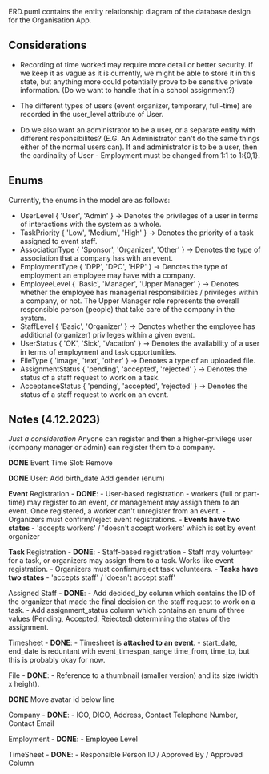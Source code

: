 ERD.puml contains the entity relationship diagram of the database design for the Organisation App.

## Considerations
- Recording of time worked may require more detail or better security. If we keep it as vague as it is currently, we might be able to store it in this state, but anything more could potentially prove to be sensitive private information. (Do we want to handle that in a school assignment?)

- The different types of users (event organizer, temporary, full-time) are recorded in the user_level attribute of User.

- Do we also want an administrator to be a user, or a separate entity with different responsibilites? (E.G. An Administrator can't do the same things either of the normal users can). If and administrator is to be a user, then the cardinality of User - Employment must be changed from 1:1 to 1:{0,1}.

## Enums
Currently, the enums in the model are as follows:
- UserLevel { 'User', 'Admin' } -> Denotes the privileges of a user in terms of interactions with the system as a whole.
- TaskPriority { 'Low', 'Medium', 'High' } -> Denotes the priority of a task assigned to event staff.
- AssociationType { 'Sponsor', 'Organizer', 'Other' } -> Denotes the type of association that a company has with an event.
- EmploymentType { 'DPP', 'DPC', 'HPP' } -> Denotes the type of employment an employee may have with a company.
- EmployeeLevel { 'Basic', 'Manager', 'Upper Manager' } -> Denotes whether the employee has managerial responsibilities / privileges within a company, or not. The Upper Manager role represents the overall responsible person (people) that take care of the company in the system.
- StaffLevel { 'Basic', 'Organizer' } -> Denotes whether the employee has additional (organizer) privileges within a given event.
- UserStatus { 'OK', 'Sick', 'Vacation' } -> Denotes the availability of a user in terms of employment and task opportunities.
- FileType { 'image', 'text', 'other' } -> Denotes a type of an uploaded file.
- AssignmentStatus { 'pending', 'accepted', 'rejected' } -> Denotes the status of a staff request to work on a task.
- AcceptanceStatus { 'pending', 'accepted', 'rejected' } -> Denotes the status of a staff request to work on an event.
  
## Notes (4.12.2023)
*Just a consideration*
Anyone can register and then a higher-privilege user (company manager or admin) can register them to a company.

**DONE**
Event Time Slot: Remove

**DONE**
User: Add birth_date
      Add gender (enum)
      

**Event** Registration - **DONE**:
    - User-based registration - workers (full or part-time) may register to an event, or management may assign them to an event. Once registered, a worker can't unregister from an event.
    - Organizers must confirm/reject event registrations.
    - **Events have two states** - 'accepts workers' / 'doesn't accept workers' which is set by event organizer

**Task** Registration - **DONE**:
    - Staff-based registration - Staff may volunteer for a task, or organizers may assign them to a task. Works like event registration. 
    - Organizers must confirm/reject task volunteers.
    - **Tasks have two states** - 'accepts staff' / 'doesn't accept staff'
    
Assigned Staff - **DONE**:
    - Add decided_by column which contains the ID of the organizer that made the final decision on the staff request to work on a task.
    - Add assignment_status column which contains an enum of three values (Pending, Accepted, Rejected) determining the status of the assignment.

Timesheet - **DONE**:
    - Timesheet is **attached to an event**.
    - start_date, end_date is reduntant with event_timespan_range time_from, time_to, but this is probably okay for now.

File - **DONE**:
    - Reference to a thumbnail (smaller version) and its size (width x height).

**DONE**
Move avatar id below line


Company - **DONE**:
    - ICO, DICO, Address, Contact Telephone Number, Contact Email


Employment - **DONE**:
    - Employee Level <BIGBOSS>

TimeSheet - **DONE**: 
    - Responsible Person ID / Approved By / Approved Column